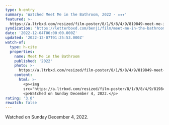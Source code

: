 ```yaml
---
type: h-entry
summary: 'Watched Meet Me in the Bathroom, 2022 - ★★★'
featured: >-
  https://a.ltrbxd.com/resized/film-poster/8/1/9/8/4/9/819849-meet-me-in-the-bathroom-0-600-0-900-crop.jpg?v=9c4c3098b5
syndication: 'https://letterboxd.com/benji/film/meet-me-in-the-bathroom/'
date: '2022-12-04T06:00:00.000Z'
updated: '2022-12-07T01:25:53.000Z'
watch-of:
  type: h-cite
  properties:
    name: Meet Me in the Bathroom
    published: '2022'
    photo: >-
      https://a.ltrbxd.com/resized/film-poster/8/1/9/8/4/9/819849-meet-me-in-the-bathroom-0-600-0-900-crop.jpg?v=9c4c3098b5
    content:
      html: >-
        <p><img
        src="https://a.ltrbxd.com/resized/film-poster/8/1/9/8/4/9/819849-meet-me-in-the-bathroom-0-600-0-900-crop.jpg?v=9c4c3098b5"/></p>
        <p>Watched on Sunday December 4, 2022.</p>
rating: '3.0'
rewatch: false
---
```

Watched on Sunday December 4, 2022.
